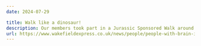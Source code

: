 ```yaml
---
date: 2024-07-29

title: Walk like a dinosaur!
description: Our members took part in a Jurassic Sponsored Walk around Pugneys Park in Wakefield – raising money for our centre
url: https://www.wakefieldexpress.co.uk/news/people/people-with-brain-injuries-from-wakefield-take-part-in-charity-walk-dressed-as-dinosaurs-4672407
---
```

